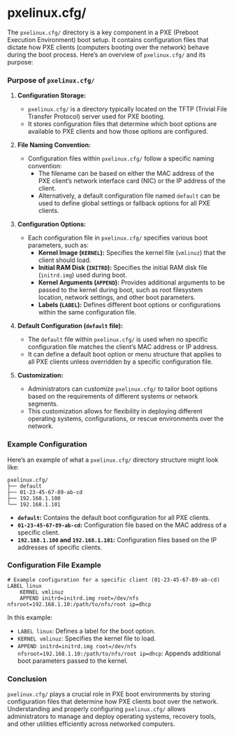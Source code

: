 # pxelinux.cfg/
The `pxelinux.cfg/` directory is a key component in a PXE (Preboot Execution Environment) boot setup. It contains configuration files that dictate how PXE clients (computers booting over the network) behave during the boot process. Here’s an overview of `pxelinux.cfg/` and its purpose:

### Purpose of `pxelinux.cfg/`

1. **Configuration Storage:**
   - `pxelinux.cfg/` is a directory typically located on the TFTP (Trivial File Transfer Protocol) server used for PXE booting.
   - It stores configuration files that determine which boot options are available to PXE clients and how those options are configured.

2. **File Naming Convention:**
   - Configuration files within `pxelinux.cfg/` follow a specific naming convention:
     - The filename can be based on either the MAC address of the PXE client’s network interface card (NIC) or the IP address of the client.
     - Alternatively, a default configuration file named `default` can be used to define global settings or fallback options for all PXE clients.

3. **Configuration Options:**
   - Each configuration file in `pxelinux.cfg/` specifies various boot parameters, such as:
     - **Kernel Image (`KERNEL`):** Specifies the kernel file (`vmlinuz`) that the client should load.
     - **Initial RAM Disk (`INITRD`):** Specifies the initial RAM disk file (`initrd.img`) used during boot.
     - **Kernel Arguments (`APPEND`):** Provides additional arguments to be passed to the kernel during boot, such as root filesystem location, network settings, and other boot parameters.
     - **Labels (`LABEL`):** Defines different boot options or configurations within the same configuration file.

4. **Default Configuration (`default` file):**
   - The `default` file within `pxelinux.cfg/` is used when no specific configuration file matches the client’s MAC address or IP address.
   - It can define a default boot option or menu structure that applies to all PXE clients unless overridden by a specific configuration file.

5. **Customization:**
   - Administrators can customize `pxelinux.cfg/` to tailor boot options based on the requirements of different systems or network segments.
   - This customization allows for flexibility in deploying different operating systems, configurations, or rescue environments over the network.

### Example Configuration

Here’s an example of what a `pxelinux.cfg/` directory structure might look like:

```plaintext
pxelinux.cfg/
├── default
├── 01-23-45-67-89-ab-cd
├── 192.168.1.100
└── 192.168.1.101
```

- **`default`:** Contains the default boot configuration for all PXE clients.
- **`01-23-45-67-89-ab-cd`:** Configuration file based on the MAC address of a specific client.
- **`192.168.1.100` and `192.168.1.101`:** Configuration files based on the IP addresses of specific clients.

### Configuration File Example

```plaintext
# Example configuration for a specific client (01-23-45-67-89-ab-cd)
LABEL linux
    KERNEL vmlinuz
    APPEND initrd=initrd.img root=/dev/nfs nfsroot=192.168.1.10:/path/to/nfs/root ip=dhcp
```

In this example:
- `LABEL linux`: Defines a label for the boot option.
- `KERNEL vmlinuz`: Specifies the kernel file to load.
- `APPEND initrd=initrd.img root=/dev/nfs nfsroot=192.168.1.10:/path/to/nfs/root ip=dhcp`: Appends additional boot parameters passed to the kernel.

### Conclusion

`pxelinux.cfg/` plays a crucial role in PXE boot environments by storing configuration files that determine how PXE clients boot over the network. Understanding and properly configuring `pxelinux.cfg/` allows administrators to manage and deploy operating systems, recovery tools, and other utilities efficiently across networked computers.

